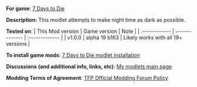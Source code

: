 **For game**: [7 Days to Die](https://7daystodie.com)

**Description:**
This modlet attempts to make night time as dark as possible.

**Tested on**:
| This Mod version | Game version | Note |
| :------------ | :------------- | :------------- |
| v1.0.0 | alpha 19 b163 | Likely works with all 19+ versions |

**To install game mods**: [7 Days to Die modlet installation](https://gist.github.com/doughphunghus/a1907c5f63b5fe79bd823965328f25bf)

**Discussions (and additional info, links, etc)**: [My modlets main page](https://community.7daystodie.com/topic/17197-doughs-modlets)

**Modding Terms of Agreement**: [TFP Official Modding Forum Policy ](https://community.7daystodie.com/topic/4189-tfp-official-modding-forum-policy/)
